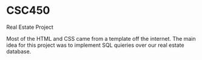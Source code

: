 # CSC450
Real Estate Project

Most of the HTML and CSS came from a template off the internet. The main idea for this project was to implement SQL quieries over our real estate database.
